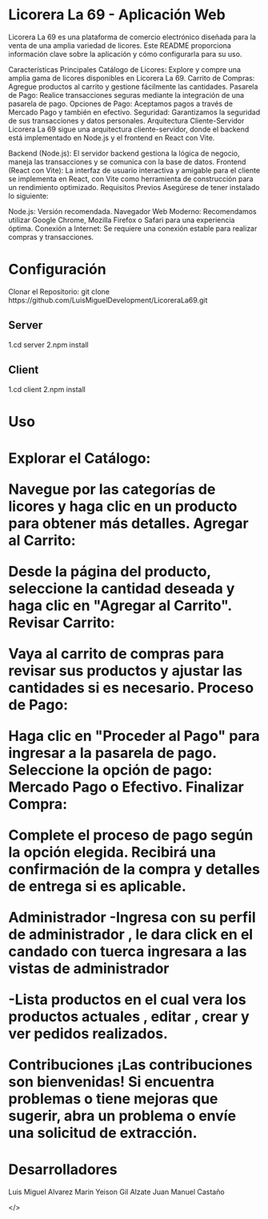 <h1>Licorera La 69 - Aplicación Web</h1>
Licorera La 69 es una plataforma de comercio electrónico diseñada para la venta de una amplia variedad de licores. Este README proporciona información clave sobre la aplicación y cómo configurarla para su uso.

Características Principales
Catálogo de Licores: Explore y compre una amplia gama de licores disponibles en Licorera La 69.
Carrito de Compras: Agregue productos al carrito y gestione fácilmente las cantidades.
Pasarela de Pago: Realice transacciones seguras mediante la integración de una pasarela de pago.
Opciones de Pago: Aceptamos pagos a través de Mercado Pago y también en efectivo.
Seguridad: Garantizamos la seguridad de sus transacciones y datos personales.
Arquitectura Cliente-Servidor
Licorera La 69 sigue una arquitectura cliente-servidor, donde el backend está implementado en Node.js y el frontend en React con Vite.

Backend (Node.js): El servidor backend gestiona la lógica de negocio, maneja las transacciones y se comunica con la base de datos.
Frontend (React con Vite): La interfaz de usuario interactiva y amigable para el cliente se implementa en React, con Vite como herramienta de construcción para un rendimiento optimizado.
Requisitos Previos
Asegúrese de tener instalado lo siguiente:

Node.js: Versión recomendada.
Navegador Web Moderno: Recomendamos utilizar Google Chrome, Mozilla Firefox o Safari para una experiencia óptima.
Conexión a Internet: Se requiere una conexión estable para realizar compras y transacciones.


<h1>Configuración</h1>
Clonar el Repositorio:
git clone https://github.com/LuisMiguelDevelopment/LicoreraLa69.git
<h2>Server</h2>
1.cd server
2.npm install

<h2>Client</h2>
1.cd client
2.npm install


<h1>Uso<h1/>
Explorar el Catálogo:

Navegue por las categorías de licores y haga clic en un producto para obtener más detalles.
Agregar al Carrito:

Desde la página del producto, seleccione la cantidad deseada y haga clic en "Agregar al Carrito".
Revisar Carrito:

Vaya al carrito de compras para revisar sus productos y ajustar las cantidades si es necesario.
Proceso de Pago:

Haga clic en "Proceder al Pago" para ingresar a la pasarela de pago.
Seleccione la opción de pago: Mercado Pago o Efectivo.
Finalizar Compra:

Complete el proceso de pago según la opción elegida.
Recibirá una confirmación de la compra y detalles de entrega si es aplicable.


Administrador
-Ingresa con su perfil de administrador , le dara click en el candado con tuerca ingresara a las vistas de administrador

-Lista productos en el cual vera los productos actuales , editar , crear y ver pedidos realizados.

Contribuciones
¡Las contribuciones son bienvenidas! Si encuentra problemas o tiene mejoras que sugerir, abra un problema o envíe una solicitud de extracción.

<h1>Desarrolladores</h1>
Luis Miguel Alvarez Marin
Yeison Gil Alzate
Juan Manuel Castaño


</>




